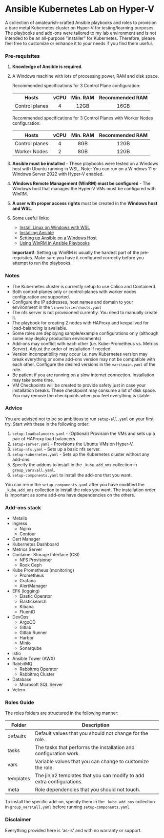 # Ansible Kubernetes Lab on Hyper-V
A collection of amateurish-crafted Ansible playbooks and roles to provision a bare metal Kubernetes cluster on Hyper-V for testing/learning purposes. The playbooks and add-ons were tailored to my lab environment and is not intended to be an all-purpose "installer" for Kubernetes. Therefore, please feel free to customize or enhance it to your needs if you find them useful.

### Pre-requisites
1. **Knowledge of Ansible is required**.
2. A Windows machine with lots of processing power, RAM and disk space.

    Recommended specifications for 3 Control Plane configuration:

    | Hosts          | vCPU | Min. RAM  | Recommended RAM |
    | -------------- |:----:|  :----:   |     :----:      |
    | Control planes | 4    | 12GB      | 16GB            |

    Recommended specifications for 3 Control Planes with Worker Nodes configuration:

    | Hosts          | vCPU | Min. RAM  | Recommended RAM |
    | -------------- |:----:|  :----:   |     :----:      |
    | Control planes | 4    | 8GB       | 12GB            |
    | Worker Nodes   | 2    | 8GB       | 12GB            |

3. **Ansible must be installed** - These playbooks were tested on a Windows host with Ubuntu running in WSL.
    Note: You can run on a Windows 11 or Windows Server 2022 with Hyper-V enabled.
4. **Windows Remote Management (WinRM) must be configured** - The Windows host that manages the Hyper-V VMs must be configured with WinRM.
5. **A user with proper access rights** must be created in the **Windows host and WSL**.
6. Some useful links:
   - [Install Linux on Windows with WSL](https://learn.microsoft.com/en-us/windows/wsl/install)
   - [Installing Ansible](https://docs.ansible.com/ansible/latest/installation_guide/intro_installation.html)
   - [Setting up Ansible on a Windows Host](https://docs.ansible.com/ansible/latest/os_guide/windows_setup.html)
   - [Using WinRM in Ansible Playbooks](https://docs.ansible.com/ansible/latest/os_guide/windows_winrm.html)
     
    **Important!**: Setting up WinRM is usually the hardest part of the pre-requisites. Make sure you have it configured correctly before you attempt to run the playbooks.

### Notes
* The Kubernetes cluster is currently setup to use Calico and Containerd.
* Both control-planes only or control-planes with worker nodes configuration are supported.
* Configure the IP addresses, host names and domain to your environment in the `\inventories\hosts.yaml`
* The nfs server is not provisioned currently. You need to manually create it.
* The playbook for creating 2 nodes with HAProxy and keepalived for load-balancing is available.
* Some roles are deploying sample/example configurations only (although some may deploy production environments)
* Add-ons may conflict with each other (i.e. Kube-Prometheus vs. Metrics Server). Adjust the order of installation if needed.
* Version incompatibility may occur i.e. new Kubernetes version may break everything or some add-ons version may not be compatible with each other. Configure the desired versions in the `vars\main.yaml` of the role.
* Be patient if you are running on a slow internet connection. Installation may take some time.
* VM Checkpoints will be created to provide safety just in case your installation breaks. These checkpoint may consume a lot of disk space. You may remove the checkpoints when you feel everything is stable.

### Advice
You are advised not to be so ambitious to run `setup-all.yaml` on your first try. Start with these in the following order:
1. `setup-loadbalancers.yaml` - (Optional) Provision the VMs and sets up a pair of HAProxy load balancers.
2. `setup-server.yaml` - Provisions the Ubuntu VMs on Hyper-V.
3. `setup-nfs.yaml` - Sets up a basic nfs server.
4. `setup-kubernetes.yaml` - Sets up the Kubernetes cluster without any add-ons.
5. Specify the addons to install in the `_kube.add_ons` collection in `group_vars\all.yaml`.
6. `setup-components.yaml` to install the add-ons that you want.

You can rerun the `setup-components.yaml` after you have modified the `_kube.add_ons` collection to install the roles you want. The installation order is important as some add-ons have dependencies on the others. 

### Add-ons stack
* Metallb
* Ingress
  * Nginx
  * Contour
* Cert Manager
* Kubernetes Dashboard
* Metrics Server
* Container Storage Interface (CSI)
  * NFS Provisioner
  * Rook Ceph
* Kube Prometheus (monitoring)
  * Prometheus
  * Grafana
  * AlertManager
* EFK (logging)
  * Elastic Operator
  * Elasticsearch
  * Kibana
  * FluentD
* DevOps
  * ArgoCD
  * Gitlab
  * Gitlab Runner
  * Harbor
  * Minio
  * Sonarqube
* Istio
* Ansible Tower (AWX)
* RabbitMQ
  * Rabbitmq Operator
  * Rabbitmq Cluster
* Database
  * Microsoft SQL Server 
* Velero

### Roles Guide

The roles folders are structured in the following manner:

| Folder         | Description |
| -------------- |----         |
| defaults       | Default values that you should not change for the role. |
| tasks          | The tasks that performs the installation and configuration work. |
| vars           | Variable values that you can change to customize the role. |
| templates      | The jinja2 templates that you can modify to add extra configurations. |
| meta           | Role dependencies that you should not touch. |

To install the specific add-on, specify them in the `_kube.add_ons` collection in `group_vars\all.yaml` before running `setup-components.yaml`. 

### Disclaimer
Everything provided here is 'as-is' and with no warranty or support. 
